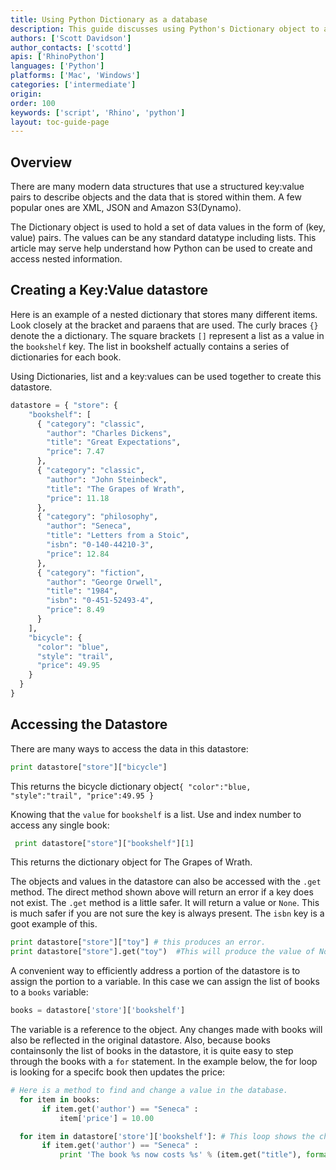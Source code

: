 ```yaml
---
title: Using Python Dictionary as a database
description: This guide discusses using Python's Dictionary object to access nested data.
authors: ['Scott Davidson']
author_contacts: ['scottd']
apis: ['RhinoPython']
languages: ['Python']
platforms: ['Mac', 'Windows']
categories: ['intermediate']
origin:
order: 100
keywords: ['script', 'Rhino', 'python']
layout: toc-guide-page
---
```



## Overview

There are many modern data structures that use a structured key:value pairs to describe objects and the data that is stored within them.  A few popular ones are XML, JSON and Amazon S3(Dynamo).

The Dictionary object is used to hold a set of data values in the form of (key, value) pairs.  The values can be any standard datatype including lists. This article may serve help understand how Python can be used to create and access nested information.

## Creating a Key:Value datastore

Here is an example of a nested dictionary that stores many different items. Look closely at the bracket and paraens that are used.  The curly braces `{}` denote the a dictionary.  The square brackets `[]` represent a list as a value in the `bookshelf` key. The list in bookshelf actually contains a series of dictionaries for each book.

Using Dictionaries, list and a key:values can be used together to create this datastore.

```python
datastore = { "store": {
    "bookshelf": [
      { "category": "classic",
        "author": "Charles Dickens",
        "title": "Great Expectations",
        "price": 7.47
      },
      { "category": "classic",
        "author": "John Steinbeck",
        "title": "The Grapes of Wrath",
        "price": 11.18
      },
      { "category": "philosophy",
        "author": "Seneca",
        "title": "Letters from a Stoic",
        "isbn": "0-140-44210-3",
        "price": 12.84
      },
      { "category": "fiction",
        "author": "George Orwell",
        "title": "1984",
        "isbn": "0-451-52493-4",
        "price": 8.49
      }
    ],
    "bicycle": {
      "color": "blue",
      "style": "trail",
      "price": 49.95
    }
  }
}
```

## Accessing the Datastore

There are many ways to access the data in this datastore:

```python
print datastore["store"]["bicycle"]
```

This returns the bicycle dictionary object`{ "color":"blue, "style":"trail", "price":49.95 }`

Knowing that the `value` for `bookshelf` is a list.  Use and index number to access any single book:

```python
 print datastore["store"]["bookshelf"][1]
```

This returns the dictionary object for The Grapes of Wrath.


The objects and values in the datastore can also be accessed with the `.get` method.  The direct method shown above will return an error if a key does not exist. The `.get` method is a little safer.  It will return a value or `None`.  This is much safer if you are not sure the key is always present.  The `isbn` key is a goot example of this.

```python
print datastore["store"]["toy"] # this produces an error.
print datastore["store"].get("toy")  #This will produce the value of None.
```
A convenient way to efficiently address a portion of the datastore is to assign the portion to a variable. In this case we can assign the list of books to a `books` variable:

```python
books = datastore['store']['bookshelf']
```
The variable is a reference to the object. Any changes made with books will also be reflected in the original datastore. Also, because books containsonly the list of books in the datastore, it is quite easy to step through the books with a `for` statement.  In the example below, the for loop is looking for a specifc book then updates the price:

```python
# Here is a method to find and change a value in the database.
  for item in books:
       if item.get('author') == "Seneca" :
           item['price'] = 10.00

  for item in datastore['store']['bookshelf']: # This loop shows the change is not only in books, but is also in database
       if item.get('author') == "Seneca" :
           print 'The book %s now costs %s' % (item.get("title"), format(item.get("price"), '.2f'))
```

